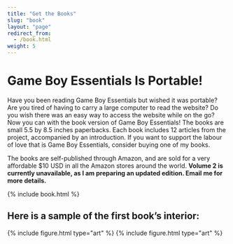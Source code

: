 ```yaml
---
title: "Get the Books"
slug: "book"
layout: "page"
redirect_from:
  - /book.html
weight: 5
---
```

# Game Boy Essentials Is Portable!

Have you been reading Game Boy Essentials but wished it was portable? Are you tired of having to carry a large computer to read the website? Do you wish there was an easy way to access the website while on the go? Now you can with the book version of Game Boy Essentials! The books are small 5.5 by 8.5 inches paperbacks. Each book includes 12 articles from the project, accompanied by an introduction. If you want to support the labour of love that is Game Boy Essentials, consider buying one of my books.

The books are self-published through Amazon, and are sold for a very affordable $10 USD in all the Amazon stores around the world. **Volume 2 is currently unavailable, as I am preparing an updated edition. Email me for more details.**

{% include book.html %}

## Here is a sample of the first book’s interior:

<div class="gallery">
{% include figure.html type="art" %}
{% include figure.html type="art" %}
</div>